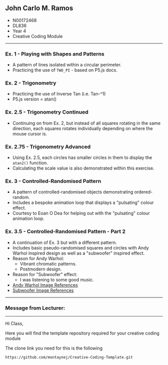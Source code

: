 ## John Carlo M. Ramos 
- N00172468
- DL836
- Year 4
- Creative Coding Module

---

### Ex. 1 - Playing with Shapes and Patterns
- A pattern of lines isolated within a circular perimeter.
- Practicing the use of `TWO_PI` - based on P5.js docs.

### Ex. 2 - Trigonometry
- Practicing the use of Inverse Tan (i.e. Tan-^1)
- P5.js version = atan()

### Ex. 2.5 - Trigonometry Continued
- Continuing on from Ex. 2, but instead of all squares rotating in the same direction, each squares rotates individually depending on where the mouse cursor is. 

### Ex. 2.75 - Trigonometry Advanced
- Using Ex. 2.5, each circles has smaller circles in them to display the `atan2()` function.
- Calculating the scale value is also demonstrated within this exercise. 

### Ex. 3 - Controlled-Randomised Pattern
- A pattern of controlled-randomised objects demonstrating ordered-random.
- Includes a bespoke animation loop that displays a "pulsating" colour effect.
- Courtesy to Eoan O Dea for helping out with the "pulsating" colour animation loop.  

### Ex. 3.5 - Controlled-Randomised Pattern - Part 2
- A continuation of Ex. 3 but with a different pattern.
- Includes basic pseudo-randomised squares and circles with Andy Warhol inspired design as well as a "subwoofer" inspired effect.
- Reason for Andy Warhol:
    - Vibrant chromatic patterns.
    - Postmodern design.
- Reason for "Subwoofer" effect:
    - I was listening to some good music.
- [Andy Warhol Image References](https://www.google.com/search?q=andy+warhol+art&sxsrf=ALeKk01yhxrVfAD4G7axM6s1tqgOKN9g3A:1603991967086&source=lnms&tbm=isch&sa=X&ved=2ahUKEwj3qK7bp9rsAhVyt3EKHbwDAkQQ_AUoAXoECCUQAw&biw=1707&bih=803&dpr=1.13) 
- [Subwoofer Image References](https://www.google.com/search?q=speaker+art+design&tbm=isch&ved=2ahUKEwiK8NH3ytrsAhV5RBUIHR3TBiQQ2-cCegQIABAA&oq=speaker+art+&gs_lcp=CgNpbWcQARgAMgIIADICCAAyAggAMgQIABAeMgYIABAFEB4yBggAEAUQHjIGCAAQBRAeMgYIABAFEB4yBggAEAUQHjIGCAAQBRAeOgQIIxAnOgQIABBDOgQIABADOgUIABCxAzoHCAAQsQMQQ1DHOFjNgQFgvIwBaABwAHgAgAFGiAGpBZIBAjEymAEAoAEBqgELZ3dzLXdpei1pbWfAAQE&sclient=img&ei=jR6bX8r1JfmI1fAPnaaboAI&bih=1041&biw=2133)

---
### Message from Lecturer:
---
Hi Class,

Here you will find the template repository required for your creative coding module

The clone link you need for this is the following

```
https://github.com/montaynej/Creative-Coding-Template.git
```
